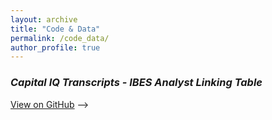 ```yaml
---
layout: archive
title: "Code & Data"
permalink: /code_data/
author_profile: true
---
```


### *Capital IQ Transcripts - IBES Analyst Linking Table*

<a href="https://github.com/j4ffle/CapIQ_IBES_Match" target="_blank">View on GitHub</a>
-->
<!-- [Download]() -->
